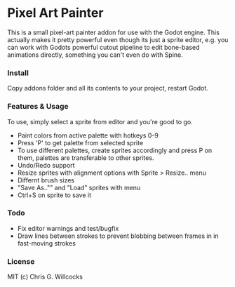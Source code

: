 # Pixel Art Painter
This is a small pixel-art painter addon for use with the Godot engine. This actually makes it pretty powerful even though its just a sprite editor, e.g. you can work with Godots powerful cutout pipeline to edit bone-based animations directly, something you can't even do with Spine.

### Install
Copy addons folder and all its contents to your project, restart Godot.

### Features & Usage
To use, simply select a sprite from editor and you're good to go.

- Paint colors from active palette with hotkeys 0-9
- Press 'P' to get palette from selected sprite
 - To use different palettes, create sprites accordingly and press P on them, palettes are transferable to other sprites.
- Undo/Redo support
- Resize sprites with alignment options with Sprite > Resize.. menu
- Differnt brush sizes
- "Save As.."" and "Load" sprites with menu
 - Ctrl+S on sprite to save it

### Todo
- Fix editor warnings and test/bugfix
- Draw lines between strokes to prevent blobbing between frames in in fast-moving strokes

### License
MIT (c) Chris G. Willcocks
